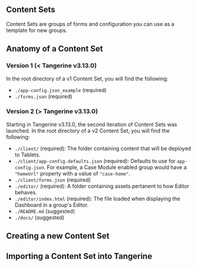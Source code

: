 ## Content Sets 
Content Sets are groups of forms and configuration you can use as a template for new groups.

## Anatomy of a Content Set

### Version 1 (< Tangerine v3.13.0)
In the root directory of a v1 Content Set, you will find the following:
- `./app-config.json_example` (required)
- `./forms.json` (required)

### Version 2 (> Tangerine v3.13.0)
Starting in Tangerine v3.13.0, the second iteration of Content Sets was launched. In the root directory of a v2 Content Set, you will find the following:

- `./client/` (required): The folder containing content that will be deployed to Tablets.
- `./client/app-config.defaults.json` (required): Defaults to use for `app-config.json`. For example, a Case Module enabled group would have a `"homeUrl"` property with a value of `"case-home"`.
- `./client/forms.json` (required)
- `./editor/` (required): A folder containing assets pertanent to how Editor behaves.
- `./editor/index.html` (required): The file loaded when displaying the Dashboard in a group's Editor.
- `./README.md` (suggested)
- `./docs/` (suggested)

## Creating a new Content Set

## Importing a Content Set into Tangerine

